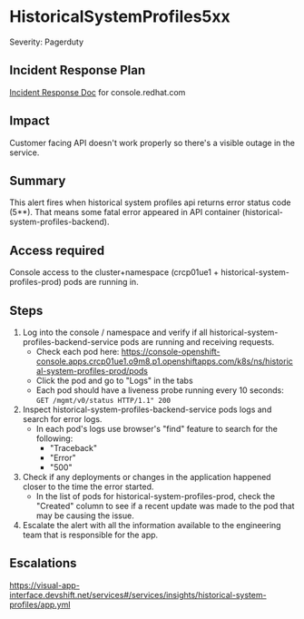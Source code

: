 # HistoricalSystemProfiles5xx
Severity: Pagerduty

## Incident Response Plan
 [Incident Response Doc](https://docs.google.com/document/d/1AyEQnL4B11w7zXwum8Boty2IipMIxoFw1ri1UZB6xJE) for console.redhat.com

## Impact
Customer facing API doesn't work properly so there's a visible outage in the service.

## Summary
This alert fires when historical system profiles api returns error status code (5**). That means some fatal error appeared in API container (historical-system-profiles-backend).

## Access required
Console access to the cluster+namespace (crcp01ue1 + historical-system-profiles-prod) pods are running in.

## Steps
1. Log into the console / namespace and verify if all historical-system-profiles-backend-service pods are running and receiving requests.
    - Check each pod here: https://console-openshift-console.apps.crcp01ue1.o9m8.p1.openshiftapps.com/k8s/ns/historical-system-profiles-prod/pods
    - Click the pod and go to "Logs" in the tabs
    - Each pod should have a liveness probe running every 10 seconds: `GET /mgmt/v0/status HTTP/1.1" 200`
2. Inspect historical-system-profiles-backend-service pods logs and search for error logs.
    - In each pod's logs use browser's "find" feature to search for the following:
        - "Traceback"
        - "Error"
        - "500"
3. Check if any deployments or changes in the application happened closer to the time the error started.
    - In the list of pods for historical-system-profiles-prod, check the "Created" column to see if a recent update was made to the pod that may be causing the issue.
4. Escalate the alert with all the information available to the engineering team that is responsible for the app.

## Escalations
https://visual-app-interface.devshift.net/services#/services/insights/historical-system-profiles/app.yml
